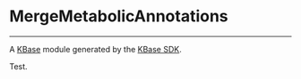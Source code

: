 
# MergeMetabolicAnnotations
---

A [KBase](https://kbase.us) module generated by the [KBase SDK](https://github.com/kbase/kb_sdk).

Test.
